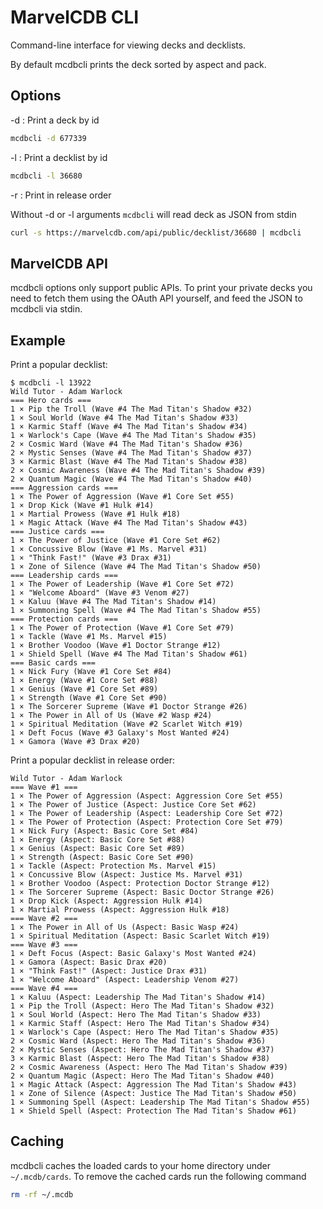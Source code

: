 # MarvelCDB CLI

Command-line interface for viewing decks and decklists.

By default mcdbcli prints the deck sorted by aspect and pack.

## Options

-d : Print a deck by id

```sh
mcdbcli -d 677339
```

-l : Print a decklist by id

```sh
mcdbcli -l 36680
```

-r : Print in release order

Without -d or -l arguments `mcdbcli` will read deck as JSON from stdin

```sh
curl -s https://marvelcdb.com/api/public/decklist/36680 | mcdbcli
```

## MarvelCDB API

mcdbcli options only support public APIs. To print your private decks you need to fetch them
using the OAuth API yourself, and feed the JSON to mcdbcli via stdin.

## Example

Print a popular decklist:

```console
$ mcdbcli -l 13922
Wild Tutor - Adam Warlock
=== Hero cards ===
1 × Pip the Troll (Wave #4 The Mad Titan's Shadow #32)
1 × Soul World (Wave #4 The Mad Titan's Shadow #33)
1 × Karmic Staff (Wave #4 The Mad Titan's Shadow #34)
1 × Warlock's Cape (Wave #4 The Mad Titan's Shadow #35)
2 × Cosmic Ward (Wave #4 The Mad Titan's Shadow #36)
2 × Mystic Senses (Wave #4 The Mad Titan's Shadow #37)
3 × Karmic Blast (Wave #4 The Mad Titan's Shadow #38)
2 × Cosmic Awareness (Wave #4 The Mad Titan's Shadow #39)
2 × Quantum Magic (Wave #4 The Mad Titan's Shadow #40)
=== Aggression cards ===
1 × The Power of Aggression (Wave #1 Core Set #55)
1 × Drop Kick (Wave #1 Hulk #14)
1 × Martial Prowess (Wave #1 Hulk #18)
1 × Magic Attack (Wave #4 The Mad Titan's Shadow #43)
=== Justice cards ===
1 × The Power of Justice (Wave #1 Core Set #62)
1 × Concussive Blow (Wave #1 Ms. Marvel #31)
1 × "Think Fast!" (Wave #3 Drax #31)
1 × Zone of Silence (Wave #4 The Mad Titan's Shadow #50)
=== Leadership cards ===
1 × The Power of Leadership (Wave #1 Core Set #72)
1 × "Welcome Aboard" (Wave #3 Venom #27)
1 × Kaluu (Wave #4 The Mad Titan's Shadow #14)
1 × Summoning Spell (Wave #4 The Mad Titan's Shadow #55)
=== Protection cards ===
1 × The Power of Protection (Wave #1 Core Set #79)
1 × Tackle (Wave #1 Ms. Marvel #15)
1 × Brother Voodoo (Wave #1 Doctor Strange #12)
1 × Shield Spell (Wave #4 The Mad Titan's Shadow #61)
=== Basic cards ===
1 × Nick Fury (Wave #1 Core Set #84)
1 × Energy (Wave #1 Core Set #88)
1 × Genius (Wave #1 Core Set #89)
1 × Strength (Wave #1 Core Set #90)
1 × The Sorcerer Supreme (Wave #1 Doctor Strange #26)
1 × The Power in All of Us (Wave #2 Wasp #24)
1 × Spiritual Meditation (Wave #2 Scarlet Witch #19)
1 × Deft Focus (Wave #3 Galaxy's Most Wanted #24)
1 × Gamora (Wave #3 Drax #20)
```

Print a popular decklist in release order:

```console
Wild Tutor - Adam Warlock
=== Wave #1 ===
1 × The Power of Aggression (Aspect: Aggression Core Set #55)
1 × The Power of Justice (Aspect: Justice Core Set #62)
1 × The Power of Leadership (Aspect: Leadership Core Set #72)
1 × The Power of Protection (Aspect: Protection Core Set #79)
1 × Nick Fury (Aspect: Basic Core Set #84)
1 × Energy (Aspect: Basic Core Set #88)
1 × Genius (Aspect: Basic Core Set #89)
1 × Strength (Aspect: Basic Core Set #90)
1 × Tackle (Aspect: Protection Ms. Marvel #15)
1 × Concussive Blow (Aspect: Justice Ms. Marvel #31)
1 × Brother Voodoo (Aspect: Protection Doctor Strange #12)
1 × The Sorcerer Supreme (Aspect: Basic Doctor Strange #26)
1 × Drop Kick (Aspect: Aggression Hulk #14)
1 × Martial Prowess (Aspect: Aggression Hulk #18)
=== Wave #2 ===
1 × The Power in All of Us (Aspect: Basic Wasp #24)
1 × Spiritual Meditation (Aspect: Basic Scarlet Witch #19)
=== Wave #3 ===
1 × Deft Focus (Aspect: Basic Galaxy's Most Wanted #24)
1 × Gamora (Aspect: Basic Drax #20)
1 × "Think Fast!" (Aspect: Justice Drax #31)
1 × "Welcome Aboard" (Aspect: Leadership Venom #27)
=== Wave #4 ===
1 × Kaluu (Aspect: Leadership The Mad Titan's Shadow #14)
1 × Pip the Troll (Aspect: Hero The Mad Titan's Shadow #32)
1 × Soul World (Aspect: Hero The Mad Titan's Shadow #33)
1 × Karmic Staff (Aspect: Hero The Mad Titan's Shadow #34)
1 × Warlock's Cape (Aspect: Hero The Mad Titan's Shadow #35)
2 × Cosmic Ward (Aspect: Hero The Mad Titan's Shadow #36)
2 × Mystic Senses (Aspect: Hero The Mad Titan's Shadow #37)
3 × Karmic Blast (Aspect: Hero The Mad Titan's Shadow #38)
2 × Cosmic Awareness (Aspect: Hero The Mad Titan's Shadow #39)
2 × Quantum Magic (Aspect: Hero The Mad Titan's Shadow #40)
1 × Magic Attack (Aspect: Aggression The Mad Titan's Shadow #43)
1 × Zone of Silence (Aspect: Justice The Mad Titan's Shadow #50)
1 × Summoning Spell (Aspect: Leadership The Mad Titan's Shadow #55)
1 × Shield Spell (Aspect: Protection The Mad Titan's Shadow #61)
```

## Caching

mcdbcli caches the loaded cards to your home directory under `~/.mcdb/cards`. To remove the cached cards run the following command

```sh
rm -rf ~/.mcdb
```
